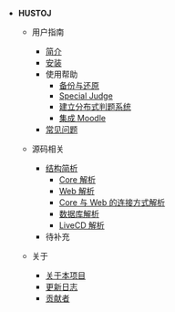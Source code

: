 
- **HUSTOJ**

  - 用户指南
    - [简介](/README)
    - [安装](/Deploy)
    - 使用帮助
      - [备份与还原](/Backup)
      - [Special Judge](/SpecialJudge)
      - [建立分布式判题系统](/MultiJudge)
      - [集成 Moodle](/MoodleIntegration)
    - [常见问题](/FAQ)

  - 源码相关
    - [结构简析](/Composition)
      - [Core 解析](/Composition?id=Core-解析)
      - [Web 解析](/Composition?id=Web-解析)
      - [Core 与 Web 的连接方式解析](/Composition?id=Core-与-Web-的连接方式解析)
      - [数据库解析](/Composition?id=数据库解析)
      - [LiveCD 解析](/Composition?id=LiveCD-解析)
    - 待补充

  - 关于
    - [关于本项目](/About)
    - [更新日志](/UpdateLog)
    - [贡献者](/Contributors)

